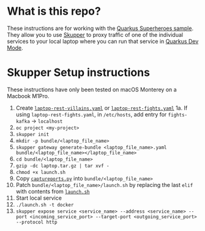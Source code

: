 # What is this repo?

These instructions are for working with the [Quarkus Superheroes sample](https://github.com/quarkusio/quarkus-super-heroes). They allow you to use [Skupper](https://skupper.io) to proxy traffic of one of the individual services to your local laptop where you can run that service in [Quarkus Dev Mode](https://quarkus.io/guides/dev-mode-differences).

# Skupper Setup instructions

These instructions have only been tested on macOS Monterey on a Macbook M1Pro.

1. Create [`laptop-rest-villains.yaml`](laptop-rest-villains.yaml) or [`laptop-rest-fights.yaml`](laptop-rest-fights.yaml)
    1a. If using `laptop-rest-fights.yaml`, in `/etc/hosts`, add entry for `fights-kafka` -> `localhost`
2. `oc project <my-project>`
3. `skupper init`
4. `mkdir -p bundle/<laptop_file_name>`
5. `skupper gateway generate-bundle <laptop_file_name>.yaml bundle/<laptop_file_name></laptop_file_name>`
6. `cd bundle/<laptop_file_name>`
7. `gzip -dc laptop.tar.gz | tar xvf -`
8. `chmod +x launch.sh`
9. Copy [`captureports.py`](captureports.py) into `bundle/<laptop_file_name>`
10. Patch `bundle/<laptop_file_name>/launch.sh` by replacing the last `elif` with contents from [`launch.sh`](launch.sh)
11. Start local service
12. `./launch.sh -t docker`
13. `skupper expose service <service_name> --address <service_name> --port <incoming_service_port> --target-port <outgoing_service_port> --protocol http`
